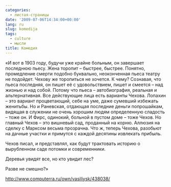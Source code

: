 ```yaml
---
categories:
  - листая-страницы
date: '2009-07-06T14:34:00+00:00'
lang: ru
slug: komedija
tags:
  - culture
  - мысли
title: Комедия
---
```




«И вот в 1903 году, будучи уже крайне больным, он завершает последнюю пьесу. Жена торопит – быстрее, быстрее. Понятно, промедление смерти подобно буквально, неоконченная пьеса театру не подойдет. Чехову же торопиться не хочется. К чему? Сознавая, что пьеса последняя, он пишет её с удовольствием, пишет и смеется – над жизнью и над собой. Потому что пьеса – автобиография, реальная и альтернативная. Все действующие лица есть варианты Чехова. Лопахин – это вариант процветающий, себе на уме, даже сумевший избежать женитьбы. Но и Раневская, отдающая последние деньги попрошайкам, видящая в служении не очень хорошим людям определенную сладость – тоже он. И Фирс, одинокий, больной в пустом доме – тоже Чехов. Но главный Чехов – это вишневый сад, проданный на корню. Аллюзия на сделку с Марксом весьма прозрачна. Что ж, теперь Чехова, разобьют на дачные участки и примутся с каждой десятины извлекать прибыль. 

Чехов писал, и представлял, как будут трактовать историю о вырубленном саде потомки и современники. 

Деревья увидят все, но кто увидит лес? 

Разве не смешно?» 

<http://www.computerra.ru/own/vasiliysk/438038/>